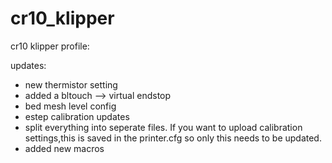 # cr10_klipper
cr10 klipper profile: 

updates:
- new thermistor setting
- added a bltouch --> virtual endstop 
- bed mesh level config
- estep calibration updates
- split everything into seperate files. If you want to upload calibration settings,this is saved in the printer.cfg so only this needs to be updated. 
- added new macros 
